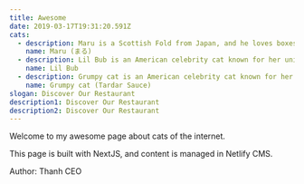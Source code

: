 ```yaml
---
title: Awesome
date: 2019-03-17T19:31:20.591Z
cats:
  - description: Maru is a Scottish Fold from Japan, and he loves boxes.
    name: Maru (まる)
  - description: Lil Bub is an American celebrity cat known for her unique appearance.
    name: Lil Bub
  - description: Grumpy cat is an American celebrity cat known for her grumpy appearance.
    name: Grumpy cat (Tardar Sauce)
slogan: Discover Our Restaurant
description1: Discover Our Restaurant
description2: Discover Our Restaurant
---
```

Welcome to my awesome page about cats of the internet.

This page is built with NextJS, and content is managed in Netlify CMS.

Author: Thanh CEO